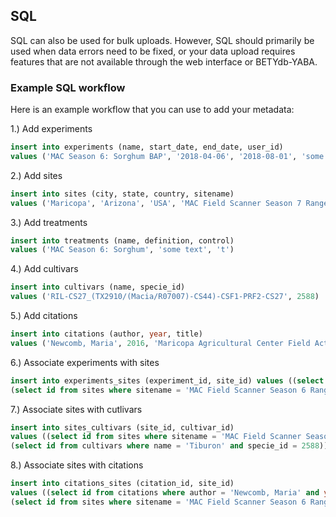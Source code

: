 ## SQL

SQL can also be used for bulk uploads. However, SQL should primarily be used when data errors need to be fixed, or your data upload requires features that are not available through the web interface or BETYdb-YABA. 

### Example SQL workflow

Here is an example workflow that you can use to add your metadata:

1.) Add experiments

```sql
insert into experiments (name, start_date, end_date, user_id) 
values ('MAC Season 6: Sorghum BAP', '2018-04-06', '2018-08-01', 'some text', 'some text', 6000000004)
```

2.) Add sites

```sql
insert into sites (city, state, country, sitename) 
values ('Maricopa', 'Arizona', 'USA', 'MAC Field Scanner Season 7 Range 9 Column 15')
```

3.) Add treatments


```sql
insert into treatments (name, definition, control) 
values ('MAC Season 6: Sorghum', 'some text', 't')
```

4.) Add cultivars

```sql
insert into cultivars (name, specie_id) 
values ('RIL-CS27_(TX2910/(Macia/R07007)-CS44)-CSF1-PRF2-CS27', 2588)
```

5.) Add citations

```sql
insert into citations (author, year, title) 
values ('Newcomb, Maria', 2016, 'Maricopa Agricultural Center Field Activities')
```

6.) Associate experiments with sites

```sql
insert into experiments_sites (experiment_id, site_id) values ((select id from experiments where name = 'MAC Season 6: Sorghum BAP'),
(select id from sites where sitename = 'MAC Field Scanner Season 6 Range 1 Column 1 E'))
```

7.) Associate sites with cutlivars

```sql
insert into sites_cultivars (site_id, cultivar_id) 
values ((select id from sites where sitename = 'MAC Field Scanner Season 8 Range 1 Column 1 E'),
(select id from cultivars where name = 'Tiburon' and specie_id = 2588))
```

8.) Associate sites with citations

```sql
insert into citations_sites (citation_id, site_id)
values ((select id from citations where author = 'Newcomb, Maria' and year = 2016 and title = 'MAC Field Activities'),
(select id from sites where sitename = 'MAC Field Scanner Season 6 Range 1 Column 1 E'))
```
